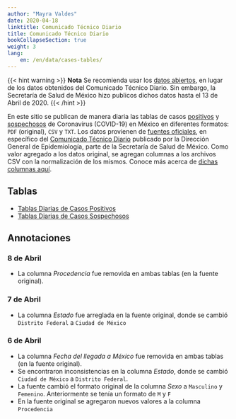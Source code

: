 ```yaml
---
author: "Mayra Valdes"
date: 2020-04-18
linktitle: Comunicado Técnico Diario
title: Comunicado Técnico Diario
bookCollapseSection: true
weight: 3
lang:
    en: /en/data/cases-tables/
---
```


{{< hint warning >}}
**Nota** Se recomienda usar los [datos abiertos](/datos/datos-abiertos-covid-19/), en lugar de los datos obtenidos del Comunicado Técnico Diario. Sin embargo, la Secretaría de Salud de México hizo publicos dichos datos hasta el 13 de Abril de 2020.
{{< /hint >}}

En este sitio se publican de manera diaria las tablas de casos [positivos](//datos/comunicado-tecnico-diario/casos-positivos/) y [sospechosos](/datos/comunicado-tecnico-diario/casos-sospechosos/) de Coronavirus (COVID-19) en México en diferentes formatos: `PDF` (original), `CSV` y `TXT`. Los datos provienen de [fuentes oficiales](/fuentes-de-informacion/), en específico del [Comunicado Técnico Diario](/fuentes-de-informacion/#comunicado-técnico-diario-coronavirus-covid-19) publicado por la Dirección General de Epidemiología, parte de la Secretaría de Salud de México. Como valor agregado a los datos original, se agregan columnas a los archivos CSV con la normalización de los mismos. Conoce más acerca de [dichas columnas aquí](/datos/comunicado-tecnico-diario/normalizacion/). 

## Tablas
* [Tablas Diarias de Casos Positivos](/datos/comunicado-tecnico-diario/casos-positivos/)
* [Tablas Diarias de Casos Sospechosos](/datos/comunicado-tecnico-diario/casos-sospechosos/)

## Annotaciones

### 8 de Abril
* La columna _Procedencia_ fue removida en ambas tablas (en la fuente original).

### 7 de Abril
* La columna _Estado_ fue arreglada en la fuente original, donde se cambió `Distrito Federal` a `Ciudad de México`

### 6 de Abril
* La columna _Fecha del llegada a México_ fue removida en ambas tablas (en la fuente original).
* Se encontraron inconsistencias en la columna _Estado_, donde se cambió `Ciudad de México` a `Distrito Federal`.
* La fuente cambió el formato original de la columna _Sexo_ a `Masculino` y `Femenino`. Anteriormente se tenía un formato de  `M` y `F`
* En la fuente original se agregaron nuevos valores a la columna `Procedencia`


